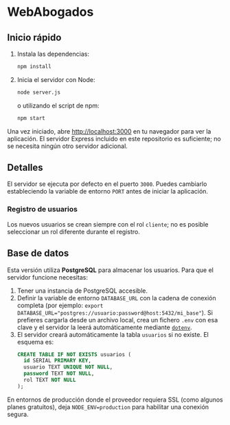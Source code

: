 # WebAbogados

## Inicio rápido

1. Instala las dependencias:
   ```bash
   npm install
   ```
2. Inicia el servidor con Node:
   ```bash
   node server.js
   ```
   o utilizando el script de npm:
   ```bash
   npm start
   ```

Una vez iniciado, abre [http://localhost:3000](http://localhost:3000) en tu navegador para ver la aplicación. El servidor Express incluido en este repositorio es suficiente; no se necesita ningún otro servidor adicional.

## Detalles

El servidor se ejecuta por defecto en el puerto `3000`. Puedes cambiarlo estableciendo la variable de entorno `PORT` antes de iniciar la aplicación.

### Registro de usuarios

Los nuevos usuarios se crean siempre con el rol `cliente`; no es posible seleccionar un rol diferente durante el registro.

## Base de datos

Esta versión utiliza **PostgreSQL** para almacenar los usuarios. Para que el servidor funcione necesitas:

1. Tener una instancia de PostgreSQL accesible.
2. Definir la variable de entorno `DATABASE_URL` con la cadena de conexión completa
   (por ejemplo: `export DATABASE_URL="postgres://usuario:password@host:5432/mi_base"`).
   Si prefieres cargarla desde un archivo local, crea un fichero `.env` con esa clave y
   el servidor la leerá automáticamente mediante [`dotenv`](https://www.npmjs.com/package/dotenv).
3. El servidor creará automáticamente la tabla `usuarios` si no existe. El esquema es:
   ```sql
   CREATE TABLE IF NOT EXISTS usuarios (
     id SERIAL PRIMARY KEY,
     usuario TEXT UNIQUE NOT NULL,
     password TEXT NOT NULL,
     rol TEXT NOT NULL
   );
   ```

En entornos de producción donde el proveedor requiera SSL (como algunos planes gratuitos), deja `NODE_ENV=production` para habilitar una conexión segura.
